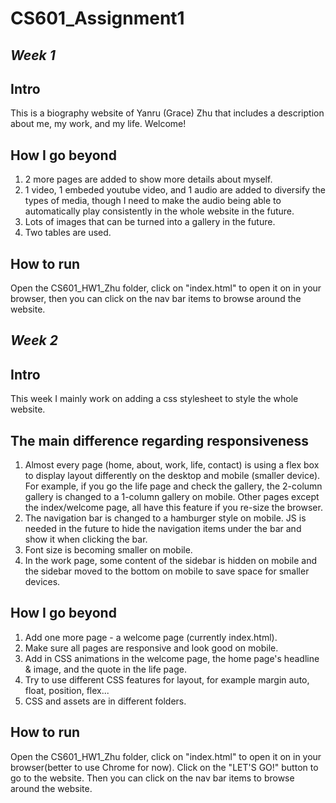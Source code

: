 # CS601_Assignment1
## *Week 1*
## Intro
This is a biography website of Yanru (Grace) Zhu that includes a description about me, my work, and my life. 
Welcome!

## How I go beyond
1. 2 more pages are added to show more details about myself.
2. 1 video, 1 embeded youtube video, and 1 audio are added to diversify the types of media, though I need to make the audio being able to automatically play consistently in the whole website in the future.
3. Lots of images that can be turned into a gallery in the future.
4. Two tables are used.

## How to run
Open the CS601_HW1_Zhu folder, click on "index.html" to open it on in your browser, then you can click on the nav bar items to browse around the website.

## *Week 2*
## Intro
This week I mainly work on adding a css stylesheet to style the whole website. 

## The main difference regarding responsiveness
1. Almost every page (home, about, work, life, contact) is using a flex box to display layout differently on the desktop and mobile (smaller device). For example, if you go the life page and check the gallery, the 2-column gallery is changed to a 1-column gallery on mobile. Other pages except the index/welcome page, all have this feature if you re-size the browser.
2. The navigation bar is changed to a hamburger style on mobile. JS is needed in the future to hide the navigation items under the bar and show it when clicking the bar.
3. Font size is becoming smaller on mobile.
4. In the work page, some content of the sidebar is hidden on mobile and the sidebar moved to the bottom on mobile to save space for smaller devices.

## How I go beyond
1. Add one more page - a welcome page (currently index.html).
2. Make sure all pages are responsive and look good on mobile.
3. Add in CSS animations in the welcome page, the home page's headline & image, and the quote in the life page.
4. Try to use different CSS features for layout, for example margin auto, float, position, flex...
5. CSS and assets are in different folders.


## How to run
Open the CS601_HW1_Zhu folder, click on "index.html" to open it on in your browser(better to use Chrome for now). Click on the "LET'S GO!" button to go to the website. Then you can click on the nav bar items to browse around the website.